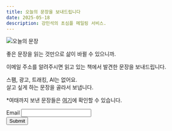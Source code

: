 ```yaml
---
title: 오늘의 문장을 보내드립니다
date: 2025-05-18
description: 강민석의 초심플 메일링 서비스.
---
```


<script src="https://challenges.cloudflare.com/turnstile/v0/api.js" async defer></script>

![오늘의 문장](https://bear-images.sfo2.cdn.digitaloceanspaces.com/us/20250518_205452.webp)

좋은 문장을 읽는 것만으로 삶이 바뀔 수 있으니까.

이메일 주소를 알려주시면 읽고 있는 책에서 발견한 문장을 보내드립니다.

스팸, 광고, 트래킹, AI는 없어요.\
살고 싶게 하는 문장을 골라서 보냅니다.

*여태까지 보낸 문장들은 [여기](https://kangminsuk.com/sentences/)에 확인할 수 있습니다.

<form action="https://emails.kang-2fb.workers.dev/" method="post" onsubmit="return validateTurnstile();">
  <label for="email">Email</label>
  <input type="email" name="email" id="email" required>

  <div class="cf-turnstile"
       data-sitekey="0x4AAAAAABgq5caVMNJepvDC"
       data-callback="onTurnstileSuccess"></div>
  <input type="hidden" name="cf-turnstile-response" id="cf-turnstile-response">

  <input type="hidden" name="redirect" value="https://kangminsuk.com/thank-you/">
  <input type="submit" value="Submit">
</form>

<script>
  function onTurnstileSuccess(token) {
    document.getElementById("cf-turnstile-response").value = token;
  }

  function validateTurnstile() {
    const token = document.getElementById("cf-turnstile-response").value;
    if (!token) {
      alert("Please complete the CAPTCHA.");
      return false;
    }
    return true;
  }
</script>